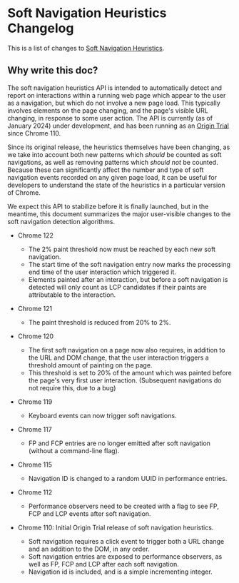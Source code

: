 # Soft Navigation Heuristics Changelog

This is a list of changes to [Soft Navigation Heuristics](https://wicg.github.io/soft-navigations/).

## Why write this doc?

The soft navigation heuristics API is intended to automatically detect and
report on interactions within a running web page which appear to the user as a
navigation, but which do not involve a new page load. This typically involves
elements on the page changing, and the page's visible URL changing, in response
to some user action. The API is currently (as of January 2024) under
development, and has been running as an [Origin
Trial](https://developer.chrome.com/docs/web-platform/origin-trials) since
Chrome 110.

Since its original release, the heuristics themselves have been changing, as we
take into account both new patterns which *should* be counted as soft
navigations, as well as removing patterns which *should not* be counted. Because
these can significantly affect the number and type of soft navigation events
recorded on any given page load, it can be useful for developers to understand
the state of the heuristics in a particular version of Chrome.

We expect this API to stabilize before it is finally launched, but in the
meantime, this document summarizes the major user-visible changes to the soft
navigation detection algorithms.

* Chrome 122
  * The 2% paint threshold now must be reached by each new soft navigation.
  * The start time of the soft navigation entry now marks the processing end
    time of the user interaction which triggered it.
  * Elements painted after an interaction, but before a soft navigation is
    detected will only count as LCP candidates if their paints are attributable
    to the interaction.

* Chrome 121
  * The paint threshold is reduced from 20% to 2%.

* Chrome 120
  * The first soft navigation on a page now also requires, in addition to the
    URL and DOM change, that the user interaction triggers a threshold amount of
    painting on the page.
  * This threshold is set to 20% of the amount which was painted before the
    page's very first user interaction. (Subsequent navigations do not require
    this, due to a bug)

* Chrome 119
  * Keyboard events can now trigger soft navigations.

* Chrome 117
  * FP and FCP entries are no longer emitted after soft navigation (without a
    command-line flag).

* Chrome 115
  * Navigation ID is changed to a random UUID in performance entries.

* Chrome 112
  * Performance observers need to be created with a flag to see FP, FCP and LCP
    events after soft navigation.

* Chrome 110: Initial Origin Trial release of soft navigation heuristics.
  * Soft navigation requires a click event to trigger both a URL change and an
    addition to the DOM, in any order.
  * Soft navigation entries are exposed to performance observers, as well as FP,
    FCP and LCP after each soft navigation.
  * Navigation id is included, and is a simple incrementing integer.


